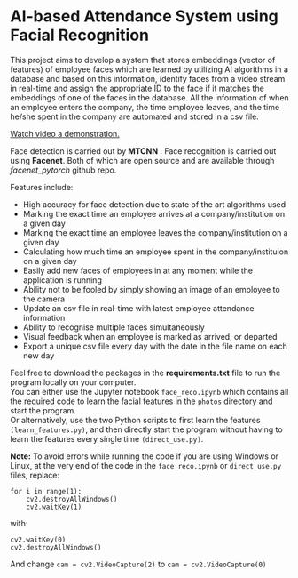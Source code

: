 # AI-based Attendance System using Facial Recognition
This project aims to develop a system that stores embeddings (vector of features) of employee faces which are learned by utilizing AI algorithms in a database and based on this information, identify faces from a video stream in real-time and assign the appropriate ID to the face if it matches the embeddings of one of the faces in the database. All the information of when an employee enters the company, the time employee leaves, and the time he/she spent in the company are automated and stored in a csv file.

[Watch video a demonstration.]([https://www.youtube.com/watch?v=MxFXoTrUpw0](https://youtu.be/NxIFCbIStIQ))

Face detection is carried out by **MTCNN** . Face recognition is carried out using **Facenet**. Both of which are open source and are available through _facenet_pytorch_ github repo.

Features include:
* High accuracy for face detection due to state of the art algorithms used
* Marking the exact time an employee arrives at a company/institution on a given day
* Marking the exact time an employee leaves the company/institution on a given day
* Calculating how much time an employee spent in the company/instituion on a given day
* Easily add new faces of employees in at any moment while the application is running
* Ability not to be fooled by simply showing an image of an employee to the camera
* Update an csv file in real-time with latest employee attendance information
* Ability to recognise multiple faces simultaneously
* Visual feedback when an employee is marked as arrived, or departed
* Export a unique csv file every day with the date in the file name on each new day

Feel free to download the packages in the **requirements.txt** file to run the program locally on your computer.
<br>
You can either use the Jupyter notebook ``face_reco.ipynb`` which contains all the required code to learn the facial features in the ```photos``` directory and start the program. <br>
Or alternatively, use the two Python scripts to first learn the features ``(learn_features.py)``, and then directly start the program without having to learn the features every single time ``(direct_use.py)``.
<br>

**Note:** To avoid errors while running the code if you are using Windows or Linux, at the very end of the code in the ``face_reco.ipynb`` or ``direct_use.py`` files, replace:
```
for i in range(1):
    cv2.destroyAllWindows()
    cv2.waitKey(1)
```

with:
```
cv2.waitKey(0)
cv2.destroyAllWindows()
```
And change ``cam = cv2.VideoCapture(2)`` to ``cam = cv2.VideoCapture(0)``
